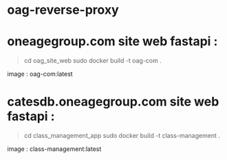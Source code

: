 # oag-reverse-proxy


# oneagegroup.com site web fastapi :
> cd oag_site_web
> sudo docker build -t oag-com .

image : oag-com:latest

# catesdb.oneagegroup.com site web fastapi :
> cd class_management_app
> sudo docker build -t class-management .

image : class-management:latest
